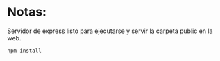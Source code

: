 # Notas:

Servidor de express listo para ejecutarse y servir la carpeta public en la web.


```
npm install
```